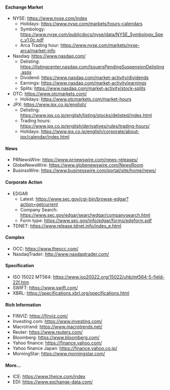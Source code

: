 #### Exchange Market
* NYSE: https://www.nyse.com/index
  * Holidays: https://www.nyse.com/markets/hours-calendars
  * Symbology: https://www.nyse.com/publicdocs/nyse/data/NYSE_Symbology_Spec_v1.0c.pdf
  * Arca Trading hour: https://www.nyse.com/markets/nyse-arca/market-info
* Nasdaq: https://www.nasdaq.com/
  * Delisting: https://listingcenter.nasdaq.com/IssuersPendingSuspensionDelisting.aspx
  * Dividend: https://www.nasdaq.com/market-activity/dividends
  * Earnings: https://www.nasdaq.com/market-activity/earnings
  * Splits: https://www.nasdaq.com/market-activity/stock-splits
* OTC: https://www.otcmarkets.com/
  * Holidays: https://www.otcmarkets.com/market-hours
* JPX: https://www.jpx.co.jp/english/
  * Delisting: https://www.jpx.co.jp/english/listing/stocks/delisted/index.html
  * Trading hours: https://www.jpx.co.jp/english/derivatives/rules/trading-hours/
  * Holidays: https://www.jpx.co.jp/english/corporate/about-jpx/calendar/index.html

#### News
* PRNewsWire: https://www.prnewswire.com/news-releases/
* GlobeNewsWire: https://www.globenewswire.com/NewsRoom
* BusinssWire: https://www.businesswire.com/portal/site/home/news/

#### Corporate Action
* EDGAR
  * Latest: https://www.sec.gov/cgi-bin/browse-edgar?action=getcurrent
  * Company Search: https://www.sec.gov/edgar/searchedgar/companysearch.html
  * Form type: https://www.sec.gov/info/edgar/forms/edgform.pdf
* TDNET: https://www.release.tdnet.info/index_e.html

#### Complex
* OCC: https://www.theocc.com/
* NasdaqTrader: http://www.nasdaqtrader.com/

#### Specification
* ISO 15022 MT564: https://www.iso20022.org/15022/uhb/mt564-5-field-22f.htm
* SWIFT: https://www.swift.com/
* XBRL: https://specifications.xbrl.org/specifications.html

#### Rich Information
* FINVIZ: https://finviz.com/
* Investing.com: https://www.investing.com/
* Macrotrand: https://www.macrotrends.net/
* Reuter: https://www.reuters.com/
* Bloomberg: https://www.bloomberg.com/
* Yahoo finance: https://finance.yahoo.com/
* Yahoo finance Japan: https://finance.yahoo.co.jp/
* MorningStar: https://www.morningstar.com/

#### More...
* ICE: https://www.theice.com/index
* EDI: https://www.exchange-data.com/
